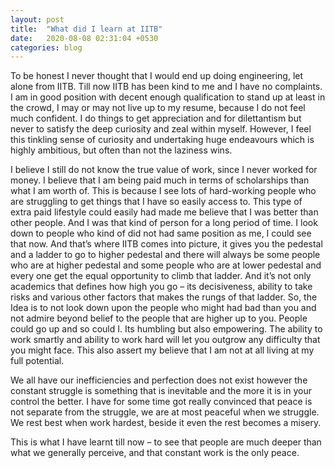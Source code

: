 ```yaml
---
layout: post
title:  "What did I learn at IITB"
date:   2020-08-08 02:31:04 +0530
categories: blog
---
```


To be honest I never thought that I would end up doing engineering, let alone from IITB. Till now IITB has been kind to me and I have no complaints. I am in good position with decent enough qualification to stand up at least in the crowd, I may or may not live up to my resume, because I do not feel much confident. I do things to get appreciation and for dilettantism but never to satisfy the deep curiosity and zeal within myself. However, I feel this tinkling sense of curiosity and undertaking huge endeavours which is highly ambitious, but often than not the laziness wins.

I believe I still do not know the true value of work, since I never worked for money. I believe that I am being paid much in terms of scholarships than what I am worth of. This is because I see lots of hard-working people who are struggling to get things that I have so easily access to. This type of extra paid lifestyle could easily had made me believe that I was better than other people. And I was that kind of person for a long period of time. I look down to people who kind of did not had same position as me, I could see that now. And that’s where IITB comes into picture, it gives you the pedestal and a ladder to go to higher pedestal and there will always be some people who are at higher pedestal and some people who are at lower pedestal and every one get the equal opportunity to climb that ladder. And it’s not only academics that defines how high you go – its decisiveness, ability to take risks and various other factors that makes the rungs of that ladder. So, the Idea is to not look down upon the people who might had bad than you and not admire beyond belief to the people that are higher up to you. People could go up and so could I. Its humbling but also empowering. The ability to work smartly and ability to work hard will let you outgrow any difficulty that you might face. This also assert my believe that I am not at all living at my full potential. 

We all have our inefficiencies and perfection does not exist however the constant struggle is something that is inevitable and the more it is in your control the better. I have for some time got really convinced that peace is not separate from the struggle, we are at most peaceful when we struggle. We rest best when work hardest, beside it even the rest becomes a misery. 

This is what I have learnt till now – to see that people are much deeper than what we generally perceive, and that constant work is the only peace.